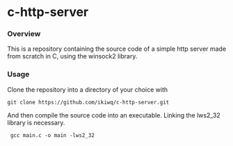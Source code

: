 # c-http-server
### Overview
This is a repository containing the source code of a simple http server made from scratch in C, using the winsock2 library.

### Usage
Clone the repository into a directory of your choice with

    git clone https://github.com/ikiwq/c-http-server.git

And then compile the source code into an executable. Linking the lws2_32 library is necessary.

     gcc main.c -o main -lws2_32
